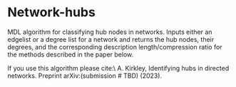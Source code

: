 # Network-hubs
MDL algorithm for classifying hub nodes in networks. Inputs either an edgelist or a degree list for a network and returns the hub nodes, their degrees, and the corresponding description length/compression ratio for the methods described in the paper below.

If you use this algorithm please cite:\\
A. Kirkley, Identifying hubs in directed networks. Preprint arXiv:(submission # TBD) (2023).
